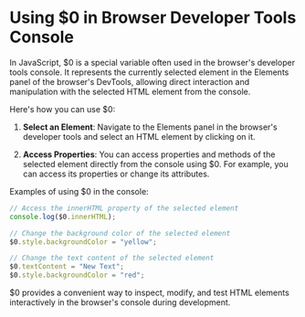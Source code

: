
# Using $0 in Browser Developer Tools Console

In JavaScript, $0 is a special variable often used in the browser's developer tools console. It represents the currently selected element in the Elements panel of the browser's DevTools, allowing direct interaction and manipulation with the selected HTML element from the console.

Here's how you can use $0:

1. **Select an Element**: Navigate to the Elements panel in the browser's developer tools and select an HTML element by clicking on it.

2. **Access Properties**: You can access properties and methods of the selected element directly from the console using $0. For example, you can access its properties or change its attributes.

Examples of using $0 in the console:

```javascript
// Access the innerHTML property of the selected element
console.log($0.innerHTML);

// Change the background color of the selected element
$0.style.backgroundColor = "yellow";

// Change the text content of the selected element
$0.textContent = "New Text";
$0.style.backgroundColor = "red";
```

$0 provides a convenient way to inspect, modify, and test HTML elements interactively in the browser's console during development.
